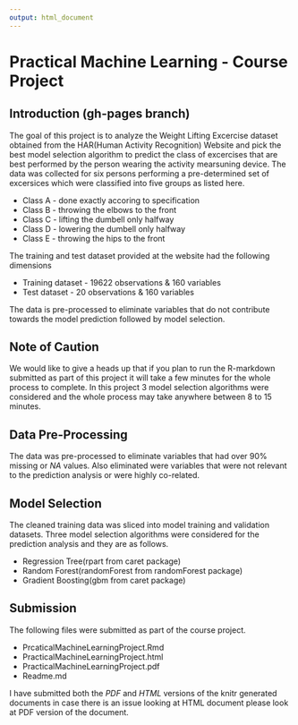```yaml
---
output: html_document
---
```

# Practical Machine Learning - Course Project
## Introduction (gh-pages branch)
The goal of this project is to analyze the Weight Lifting Excercise dataset obtained from the HAR(Human Activity Recognition) Website and pick the best model selection algorithm to predict the class of excercises that are best performed by the person wearing the activity mearsuning device. The data was collected for six persons performing a pre-determined set of excersices which were classified into five groups as listed here.

* Class A - done exactly accoring to specification
* Class B - throwing the elbows to the front
* Class C - lifting the dumbell only halfway
* Class D - lowering the dumbell only halfway
* Class E - throwing the hips to the front

The training and test dataset provided at the website had the following dimensions

* Training dataset - 19622 observations & 160 variables
* Test dataset - 20 observations & 160 variables

The data is pre-processed to eliminate variables that do not contribute towards the model prediction followed by model selection.

## Note of Caution
We would like to give a heads up that if you plan to run the R-markdown submitted as part of this project it will take a few minutes for the whole process to complete. In this project 3 model selection algorithms were considered and the whole process may take anywhere between 8 to 15 minutes.

## Data Pre-Processing
The data was pre-processed to eliminate variables that had over 90% missing or *NA* values. Also eliminated were variables that were not relevant to the prediction analysis or were highly co-related.

## Model Selection
The cleaned training data was sliced into model training and validation datasets. Three model selection algorithms were considered for the prediction analysis and they are as follows.

* Regression Tree(rpart from caret package)
* Random Forest(randomForest from randomForest package)
* Gradient Boosting(gbm from caret package)

## Submission
The following files were submitted as part of the course project.

* PrcaticalMachineLearningProject.Rmd
* PracticalMachineLearningProject.html
* PracticalMachineLearningProject.pdf
* Readme.md

I have submitted both the *PDF* and *HTML* versions of the knitr generated documents in case there is an issue looking at HTML document please look at PDF version of the document.

